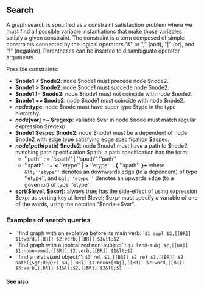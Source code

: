 ## Search ##

A graph search is specified as a constraint satisfaction problem where we must find all possible variable instantiations that make those variables satisfy a given constraint. The constraint is a term composed of simple constraints connected by the logical operators "&amp;" or "," (and), "|" (or), and "!" (negation). Parentheses can be inserted to disambiguate operator arguments.

Possible constraints:

  * **$node1 &lt; $node2**: node $node1 must precede node $node2.
  * **$node1 &gt; $node2**: node $node1 must succede node $node2.
  * **$node1 != $node2**: node $node1 must not coincide with node $node2.
  * **$node1 == $node2**: node $node1 must coincide with node $node2.
  * **$node:$type**: node $node must have super type $type in the type hierarchy.
  * **$node[$var] =~ $regexp**: variable $var in node $node must match regular expression $regexp.
  * **$node1 $espec $node2**: node $node1 must be a dependent of node $node2 with edge type satisfying edge specification $espec.
  * **$node1 path($path) $node2**: node $node1 must have a path to $node2 matching path specification $path; a path specification has the form:
    * ''path'' ::= ''spath'' | ''spath'' ''path''
    * ''spath'' ::= **&lt;** ''etype'' | **&gt;** ''etype'' | **{** ''spath'' **}+**  where `&lt;''etype''` denotes an downwards edge (to a dependent) of type ''etype'', and `&gt;''etype''` denotes an upwards edge (to a governor) of type ''etype''.
  * **sort($level, $expr):** always true; has the side-effect of using expression $expr as sorting key at level $level; $expr must specify a variable of one of the words, using the notation "$node-&gt;$var".

### Examples of search queries ###

  * ''find graph with an expletive before its main verb:''` $1 expl $2,[[BR]] $1:word,[[BR]] $2:verb,[[BR]] $1&lt;$2 `
  * ''find graph with a topicalized non-subject'': ` $1 land-subj $2,[[BR]] $1:noun-vmod,[[BR]] $2:verb,[[BR]] $1&lt;$2 `
  * ''find a relativized object:'': ` $3 rel $1,[[BR]] $2 ref $1,[[BR]] $2 path({&gt;dep}+) $3,[[BR]] $1:noun+[obj],[[BR]] $2:word,[[BR]] $3:verb,[[BR]] $1&lt;$2,[[BR]] $2&lt;$3 `


#### See also ####

